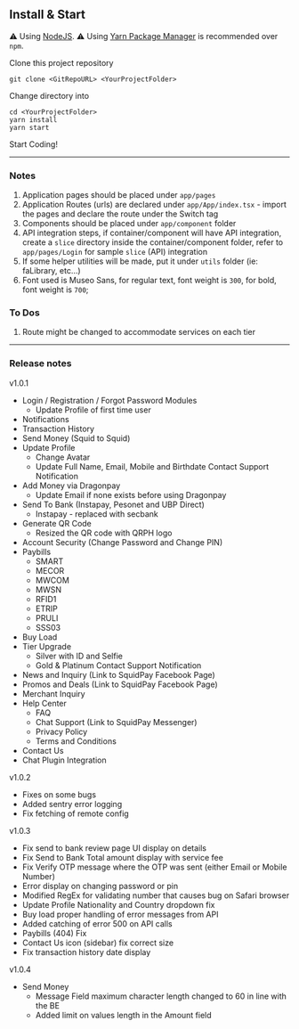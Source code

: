 ## Install & Start

⚠️ Using [NodeJS](https://nodejs.org/en/).
⚠️ Using [Yarn Package Manager](https://yarnpkg.com) is recommended over `npm`.

Clone this project repository

```shell
git clone <GitRepoURL> <YourProjectFolder>
```

Change directory into <YourProjectFolder>

```shell
cd <YourProjectFolder>
yarn install
yarn start
```

Start Coding!

---

### Notes

1. Application pages should be placed under `app/pages`
2. Application Routes (urls) are declared under `app/App/index.tsx` - import the pages and declare the route under the Switch tag
3. Components should be placed under `app/component` folder
4. API integration steps, if container/component will have API integration, create a `slice` directory inside the container/component folder, refer to `app/pages/Login` for sample `slice` (API) integration
5. If some helper utilities will be made, put it under `utils` folder (ie: faLibrary, etc...)
6. Font used is Museo Sans, for regular text, font weight is `300`, for bold, font weight is `700`;

### To Dos

1. Route might be changed to accommodate services on each tier

---

### Release notes

v1.0.1

- Login / Registration / Forgot Password Modules
  - Update Profile of first time user
- Notifications
- Transaction History
- Send Money (Squid to Squid)
- Update Profile
  - Change Avatar
  - Update Full Name, Email, Mobile and Birthdate Contact Support Notification
- Add Money via Dragonpay
  - Update Email if none exists before using Dragonpay
- Send To Bank (Instapay, Pesonet and UBP Direct)
  - Instapay - replaced with secbank
- Generate QR Code
  - Resized the QR code with QRPH logo
- Account Security (Change Password and Change PIN)
- Paybills
  - SMART
  - MECOR
  - MWCOM
  - MWSN
  - RFID1
  - ETRIP
  - PRULI
  - SSS03
- Buy Load
- Tier Upgrade
  - Silver with ID and Selfie
  - Gold & Platinum Contact Support Notification
- News and Inquiry (Link to SquidPay Facebook Page)
- Promos and Deals (Link to SquidPay Facebook Page)
- Merchant Inquiry
- Help Center
  - FAQ
  - Chat Support (Link to SquidPay Messenger)
  - Privacy Policy
  - Terms and Conditions
- Contact Us
- Chat Plugin Integration

v1.0.2

- Fixes on some bugs
- Added sentry error logging
- Fix fetching of remote config

v1.0.3

- Fix send to bank review page UI display on details
- Fix Send to Bank Total amount display with service fee
- Fix Verify OTP message where the OTP was sent (either Email or Mobile Number)
- Error display on changing password or pin
- Modified RegEx for validating number that causes bug on Safari browser
- Update Profile Nationality and Country dropdown fix
- Buy load proper handling of error messages from API
- Added catching of error 500 on API calls
- Paybills (404) Fix
- Contact Us icon (sidebar) fix correct size
- Fix transaction history date display

v1.0.4

- Send Money
  - Message Field maximum character length changed to 60 in line with the BE
  - Added limit on values length in the Amount field
